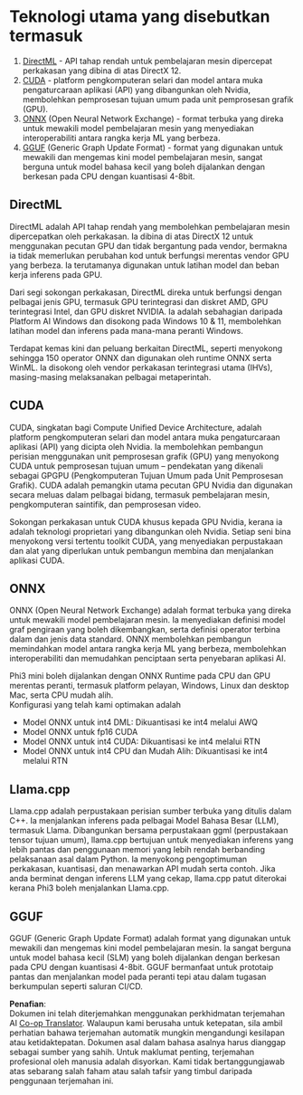 <!--
CO_OP_TRANSLATOR_METADATA:
{
  "original_hash": "9841486ba4cf2590fabe609b925b00eb",
  "translation_date": "2025-07-16T18:46:37+00:00",
  "source_file": "md/01.Introduction/01/01.Understandingtech.md",
  "language_code": "ms"
}
-->
# Teknologi utama yang disebutkan termasuk

1. [DirectML](https://learn.microsoft.com/windows/ai/directml/dml?WT.mc_id=aiml-138114-kinfeylo) - API tahap rendah untuk pembelajaran mesin dipercepat perkakasan yang dibina di atas DirectX 12.  
2. [CUDA](https://blogs.nvidia.com/blog/what-is-cuda-2/) - platform pengkomputeran selari dan model antara muka pengaturcaraan aplikasi (API) yang dibangunkan oleh Nvidia, membolehkan pemprosesan tujuan umum pada unit pemprosesan grafik (GPU).  
3. [ONNX](https://onnx.ai/) (Open Neural Network Exchange) - format terbuka yang direka untuk mewakili model pembelajaran mesin yang menyediakan interoperabiliti antara rangka kerja ML yang berbeza.  
4. [GGUF](https://github.com/ggerganov/ggml/blob/master/docs/gguf.md) (Generic Graph Update Format) - format yang digunakan untuk mewakili dan mengemas kini model pembelajaran mesin, sangat berguna untuk model bahasa kecil yang boleh dijalankan dengan berkesan pada CPU dengan kuantisasi 4-8bit.

## DirectML

DirectML adalah API tahap rendah yang membolehkan pembelajaran mesin dipercepatkan oleh perkakasan. Ia dibina di atas DirectX 12 untuk menggunakan pecutan GPU dan tidak bergantung pada vendor, bermakna ia tidak memerlukan perubahan kod untuk berfungsi merentas vendor GPU yang berbeza. Ia terutamanya digunakan untuk latihan model dan beban kerja inferens pada GPU.

Dari segi sokongan perkakasan, DirectML direka untuk berfungsi dengan pelbagai jenis GPU, termasuk GPU terintegrasi dan diskret AMD, GPU terintegrasi Intel, dan GPU diskret NVIDIA. Ia adalah sebahagian daripada Platform AI Windows dan disokong pada Windows 10 & 11, membolehkan latihan model dan inferens pada mana-mana peranti Windows.

Terdapat kemas kini dan peluang berkaitan DirectML, seperti menyokong sehingga 150 operator ONNX dan digunakan oleh runtime ONNX serta WinML. Ia disokong oleh vendor perkakasan terintegrasi utama (IHVs), masing-masing melaksanakan pelbagai metaperintah.

## CUDA

CUDA, singkatan bagi Compute Unified Device Architecture, adalah platform pengkomputeran selari dan model antara muka pengaturcaraan aplikasi (API) yang dicipta oleh Nvidia. Ia membolehkan pembangun perisian menggunakan unit pemprosesan grafik (GPU) yang menyokong CUDA untuk pemprosesan tujuan umum – pendekatan yang dikenali sebagai GPGPU (Pengkomputeran Tujuan Umum pada Unit Pemprosesan Grafik). CUDA adalah pemangkin utama pecutan GPU Nvidia dan digunakan secara meluas dalam pelbagai bidang, termasuk pembelajaran mesin, pengkomputeran saintifik, dan pemprosesan video.

Sokongan perkakasan untuk CUDA khusus kepada GPU Nvidia, kerana ia adalah teknologi proprietari yang dibangunkan oleh Nvidia. Setiap seni bina menyokong versi tertentu toolkit CUDA, yang menyediakan perpustakaan dan alat yang diperlukan untuk pembangun membina dan menjalankan aplikasi CUDA.

## ONNX

ONNX (Open Neural Network Exchange) adalah format terbuka yang direka untuk mewakili model pembelajaran mesin. Ia menyediakan definisi model graf pengiraan yang boleh dikembangkan, serta definisi operator terbina dalam dan jenis data standard. ONNX membolehkan pembangun memindahkan model antara rangka kerja ML yang berbeza, membolehkan interoperabiliti dan memudahkan penciptaan serta penyebaran aplikasi AI.

Phi3 mini boleh dijalankan dengan ONNX Runtime pada CPU dan GPU merentas peranti, termasuk platform pelayan, Windows, Linux dan desktop Mac, serta CPU mudah alih.  
Konfigurasi yang telah kami optimakan adalah

- Model ONNX untuk int4 DML: Dikuantisasi ke int4 melalui AWQ  
- Model ONNX untuk fp16 CUDA  
- Model ONNX untuk int4 CUDA: Dikuantisasi ke int4 melalui RTN  
- Model ONNX untuk int4 CPU dan Mudah Alih: Dikuantisasi ke int4 melalui RTN

## Llama.cpp

Llama.cpp adalah perpustakaan perisian sumber terbuka yang ditulis dalam C++. Ia menjalankan inferens pada pelbagai Model Bahasa Besar (LLM), termasuk Llama. Dibangunkan bersama perpustakaan ggml (perpustakaan tensor tujuan umum), llama.cpp bertujuan untuk menyediakan inferens yang lebih pantas dan penggunaan memori yang lebih rendah berbanding pelaksanaan asal dalam Python. Ia menyokong pengoptimuman perkakasan, kuantisasi, dan menawarkan API mudah serta contoh. Jika anda berminat dengan inferens LLM yang cekap, llama.cpp patut diterokai kerana Phi3 boleh menjalankan Llama.cpp.

## GGUF

GGUF (Generic Graph Update Format) adalah format yang digunakan untuk mewakili dan mengemas kini model pembelajaran mesin. Ia sangat berguna untuk model bahasa kecil (SLM) yang boleh dijalankan dengan berkesan pada CPU dengan kuantisasi 4-8bit. GGUF bermanfaat untuk prototaip pantas dan menjalankan model pada peranti tepi atau dalam tugasan berkumpulan seperti saluran CI/CD.

**Penafian**:  
Dokumen ini telah diterjemahkan menggunakan perkhidmatan terjemahan AI [Co-op Translator](https://github.com/Azure/co-op-translator). Walaupun kami berusaha untuk ketepatan, sila ambil perhatian bahawa terjemahan automatik mungkin mengandungi kesilapan atau ketidaktepatan. Dokumen asal dalam bahasa asalnya harus dianggap sebagai sumber yang sahih. Untuk maklumat penting, terjemahan profesional oleh manusia adalah disyorkan. Kami tidak bertanggungjawab atas sebarang salah faham atau salah tafsir yang timbul daripada penggunaan terjemahan ini.